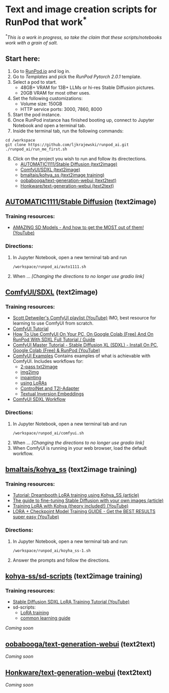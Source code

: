 # Text and image creation scripts for RunPod that work<sup>*</sup>
_<sup>*</sup>This is a work in progress, so take the claim that these scripts/notebooks work with a grain of salt._
## Start here:
1. Go to [RunPod.io](https://runpod.io) and log in.
2. Go to _Templates_ and pick the _RunPod Pytorch 2.0.1_ template.
3. Select a pod to start.  
    - 48GB+ VRAM for 13B+ LLMs or hi-res Stable Diffusion pictures.
    - 20GB VRAM for most other uses.
4. Set the following customizations:
   - Volume size: 150GB
   - HTTP service ports: 3000, 7860, 8000
5. Start the pod instance.
6. Once RunPod instance has finished booting up, connect to Jupyter Notebook and open a terminal tab.
7. Inside the terminal tab, run the following commands:
```
cd /workspace
git clone https://github.com/ljkrajewski/runpod_ai.git
./runpod_ai/run_me_first.sh
```
8. Click on the project you wish to run and follow its directections.
    - [AUTOMATIC1111/Stable Diffusion (text2image)](#automatic1111stable-diffusion-text2image)
    - [ComfyUI/SDXL (text2image)](#comfyuisdxl-text2image)
    - [bmaltais/kohya_ss (text2image training)](#bmaltaiskohya_ss-text2image-training)
    - [oobabooga/text-generation-webui (text2text)](#oobaboogatext-generation-webui-text2text)
    - [Honkware/text-generation-webui (text2text)](#honkwaretext-generation-webui-text2text)
## [AUTOMATIC1111/Stable Diffusion](https://github.com/AUTOMATIC1111/stable-diffusion-webui) (text2image)
### Training resources:
- [AMAZING SD Models - And how to get the MOST out of them! (YouTube)](https://www.youtube.com/watch?v=ezNDCWhv4pQ)
### Directions:
1. In Jupyter Notebook, open a new terminal tab and run
   ```
   /workspace/runpod_ai/auto1111.sh
   ```
2. When ... _[Changing the directions to no longer use gradio link]_
## [ComfyUI/SDXL](https://github.com/comfyanonymous/ComfyUI) (text2image)
### Training resources:
- [Scott Detweiler's ComfyUI playlist (YouTube)](https://www.youtube.com/playlist?list=PLIF38owJLhR1EGDY4kOnsEnMyolZgza1x)
IMO, best resource for learning to use ComfyUI from scratch.
- [ComfyUI Tutorial](https://comfyanonymous.github.io/ComfyUI_tutorial_vn/)
- [How To Use ComfyUI On Your PC, On Google Colab (Free) And On RunPod With SDXL Full Tutorial / Guide](https://github.com/FurkanGozukara/Stable-Diffusion/blob/main/Tutorials/How-To-Use-ComfyUI-On-Your-PC-On-RunPod-On-Colab-With-SDXL.md)
- [ComfyUI Master Tutorial - Stable Diffusion XL (SDXL) - Install On PC, Google Colab (Free) & RunPod (YouTube)](https://www.youtube.com/watch?v=FnMHbhvWUhE)
- [ComfyUI Examples](https://comfyanonymous.github.io/ComfyUI_examples/)
Contains examples of what is achievable with ComfyUI. Includes workflows for:
    - [2-pass txt2image](https://comfyanonymous.github.io/ComfyUI_examples/2_pass_txt2img/)
    - [img2img](https://comfyanonymous.github.io/ComfyUI_examples/img2img/)
    - [inpainting](https://comfyanonymous.github.io/ComfyUI_examples/inpaint/)
    - [using LoRAs](https://comfyanonymous.github.io/ComfyUI_examples/lora/)
    - [ControlNet and T2I-Adapter](https://comfyanonymous.github.io/ComfyUI_examples/controlnet/)
    - [Textual Inversion Embeddings](https://comfyanonymous.github.io/ComfyUI_examples/textual_inversion_embeddings/)
- [ComfyUI SDXL Workflow](https://www.patreon.com/posts/comfyui-workflow-86104919)
### Directions:
1. In Jupyter Notebook, open a new terminal tab and run
   ```
   /workspace/runpod_ai/comfyui.sh
   ```
2. When ... _[Changing the directions to no longer use gradio link]_
3. When ComfyUI is running in your web browser, load the default workflow.
## [bmaltais/kohya_ss](https://github.com/bmaltais/kohya_ss) (text2image training)
### Training resources:
- [Tutorial: Dreambooth LoRA training using Kohya_SS (article)](https://civitai.com/articles/391/tutorial-dreambooth-lora-training-using-kohyass)
- [The guide to fine-tuning Stable Diffusion with your own images (article)](https://tryolabs.com/blog/2022/10/25/the-guide-to-fine-tuning-stable-diffusion-with-your-own-images)
- [Training LoRA with Kohya (theory included!) (YouTube)](https://www.youtube.com/watch?v=xholR62Q2tY)
- [LORA + Checkpoint Model Training GUIDE - Get the BEST RESULTS super easy (YouTube)](https://www.youtube.com/watch?v=j-So4VYTL98)
### Directions:
1. In Jupyter Notebook, open a new terminal tab and run:
   ```
   /workspace/runpod_ai/koyha_ss-1.sh
   ```
2. Answer the prompts and follow the directions.
## [kohya-ss/sd-scripts](https://github.com/kohya-ss/sd-scripts/tree/sdxl) (text2image training)
### Training resources:
- [Stable Diffusion SDXL LoRA Training Tutorial (YouTube)](https://www.youtube.com/watch?v=iNwB98P3V0k)
- sd-scripts:
  - [LoRA training](https://github.com/darkstorm2150/sd-scripts/blob/main/docs/train_network_README-en.md)
  - [common learning guide](https://github.com/darkstorm2150/sd-scripts/blob/main/docs/train_README-en.md)  
  
_Coming soon_
## [oobabooga/text-generation-webui](https://github.com/oobabooga/text-generation-webui) (text2text)
_Coming soon_
## [Honkware/text-generation-webui](https://github.com/Honkware/text-generation-webui) (text2text)
_Coming soon_
